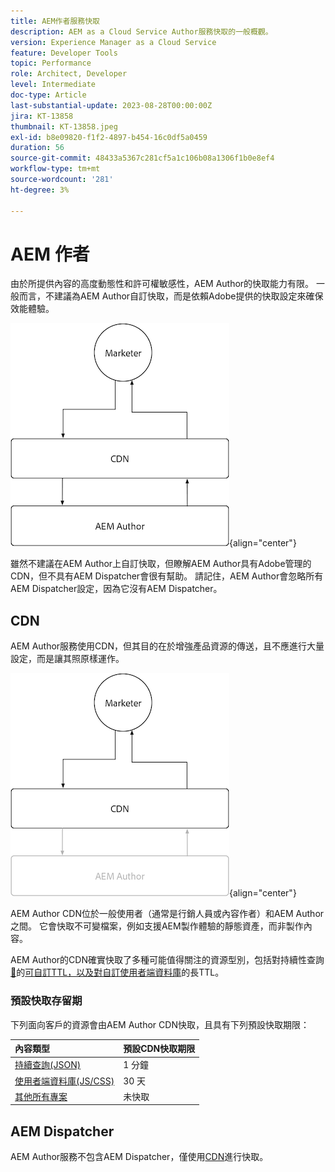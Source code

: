 ```yaml
---
title: AEM作者服務快取
description: AEM as a Cloud Service Author服務快取的一般概觀。
version: Experience Manager as a Cloud Service
feature: Developer Tools
topic: Performance
role: Architect, Developer
level: Intermediate
doc-type: Article
last-substantial-update: 2023-08-28T00:00:00Z
jira: KT-13858
thumbnail: KT-13858.jpeg
exl-id: b8e09820-f1f2-4897-b454-16c0df5a0459
duration: 56
source-git-commit: 48433a5367c281cf5a1c106b08a1306f1b0e8ef4
workflow-type: tm+mt
source-wordcount: '281'
ht-degree: 3%

---
```


# AEM 作者

由於所提供內容的高度動態性和許可權敏感性，AEM Author的快取能力有限。 一般而言，不建議為AEM Author自訂快取，而是依賴Adobe提供的快取設定來確保效能體驗。

![AEM作者快取概觀圖表](./assets/author/author-all.png){align="center"}

雖然不建議在AEM Author上自訂快取，但瞭解AEM Author具有Adobe管理的CDN，但不具有AEM Dispatcher會很有幫助。 請記住，AEM Author會忽略所有AEM Dispatcher設定，因為它沒有AEM Dispatcher。

## CDN

AEM Author服務使用CDN，但其目的在於增強產品資源的傳送，且不應進行大量設定，而是讓其照原樣運作。

![AEM發佈快取概觀圖表](./assets/author/author-cdn.png){align="center"}

AEM Author CDN位於一般使用者（通常是行銷人員或內容作者）和AEM Author之間。 它會快取不可變檔案，例如支援AEM製作體驗的靜態資產，而非製作內容。

AEM Author的CDN確實快取了多種可能值得關注的資源型別，包括對持續性查詢[&#128279;](https://experienceleague.adobe.com/docs/experience-manager-cloud-service/content/headless/graphql-api/persisted-queries.html?author-instances)的[可自訂TTL，以及對自訂使用者端資料庫](https://experienceleague.adobe.com/docs/experience-manager-cloud-service/content/implementing/content-delivery/caching.html#client-side-libraries)的長TTL。

### 預設快取存留期

下列面向客戶的資源會由AEM Author CDN快取，且具有下列預設快取期限：

| 內容類型 | 預設CDN快取期限 |
|:------------ |:---------- |
| [持續查詢(JSON)](https://experienceleague.adobe.com/docs/experience-manager-cloud-service/content/headless/graphql-api/persisted-queries.html?author-instances) | 1 分鐘 |
| [使用者端資料庫(JS/CSS)](https://experienceleague.adobe.com/docs/experience-manager-cloud-service/content/implementing/content-delivery/caching.html#client-side-libraries) | 30 天 |
| [其他所有專案](https://experienceleague.adobe.com/docs/experience-manager-cloud-service/content/implementing/content-delivery/caching.html#other-content) | 未快取 |


## AEM Dispatcher

AEM Author服務不包含AEM Dispatcher，僅使用[CDN](#cdn)進行快取。
